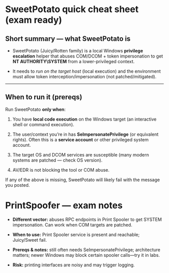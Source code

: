 # SweetPotato quick cheat sheet (exam ready)

## Short summary — what SweetPotato is

- SweetPotato (Juicy/Rotten family) is a local Windows **privilege escalation** helper that abuses COM/DCOM + token impersonation to get **NT AUTHORITY\SYSTEM** from a lower-privileged context.
    
- It needs to _run on the target host_ (local execution) and the environment must allow token interception/impersonation (not patched/mitigated).
    

---

## When to run it (prereqs)

Run SweetPotato **only when**:

1. You have **local code execution** on the Windows target (an interactive shell or command execution).
    
2. The user/context you’re in has **SeImpersonatePrivilege** (or equivalent rights). Often this is a **service account** or other privileged system account.
    
3. The target OS and DCOM services are susceptible (many modern systems are patched — check OS version).
    
4. AV/EDR is not blocking the tool or COM abuse.
    

If any of the above is missing, SweetPotato will likely fail with the message you posted.

# PrintSpoofer — exam notes

- **Different vector:** abuses RPC endpoints in Print Spooler to get SYSTEM impersonation. Can work when COM targets are patched.
    
- **When to use:** Print Spooler service is present and reachable; Juicy/Sweet fail.
    
- **Prereqs & notes:** still often needs SeImpersonatePrivilege; architecture matters; newer Windows may block certain spooler calls—try it in labs.
    
- **Risk:** printing interfaces are noisy and may trigger logging.